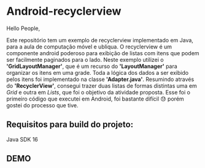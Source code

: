 # Android-recyclerview

Hello People,

Este repositório tem um exemplo de recyclerview implementado em Java, para a aula de computação móvel e ubliqua. O recyclerview é um componente android poderoso para exibição de listas com itens que podem ser facilmente paginados para o lado.
Neste exemplo utilizei o **'GridLayoutManager'**, que é um recurso do **'LayoutManager'** para organizar os itens em uma grade. Toda a lógica dos dados a ser exibido pelos itens foi implementado na classe **'Adapter.java'**.
Resumindo através do **'RecyclerView'**, consegui trazer duas listas de formas distintas uma em _Grid_ e outra em _Lists_, que foi o objetivo da atividade proposta.
Esse foi o primeiro código que executei em Android, foi bastante difícil 😓 porém gostei do processo que tive.

## Requisitos para build do projeto:
Java SDK 16

## DEMO

